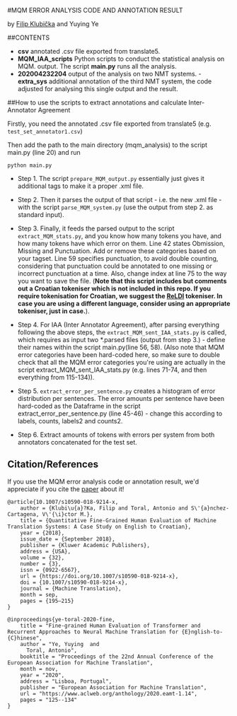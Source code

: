#MQM ERROR ANALYSIS CODE AND ANNOTATION RESULT

by [Filip Klubička](https://github.com/GreenParachute/mqm-eng-cro) and Yuying Ye


##CONTENTS

- **csv** annotated .csv file exported from translate5.
- **MQM_IAA_scripts** Python scripts to conduct the statistical analysis on MQM. output. The script **main.py** runs all the analysis.
- **202004232204** output of the analysis on two NMT systems.
-**extra_sys** additional annotation of the third NMT system, the code adjusted for analysing this single output and the result.

##How to use the scripts to extract annotations and calculate Inter-Annotator Agreement


Firstly, you need the annotated .csv file exported from translate5 (e.g. `test_set_annotator1.csv`)  

Then add the path to the main directory (mqm_analysis) to the script main.py (line 20) and run 

```
python main.py
```

* Step 1. The script `prepare_MQM_output.py` essentially just gives it additional tags to make it a proper .xml file.

* Step 2. Then it parses the output of that script - i.e. the new .xml file - with the script `parse_MQM_system.py` (use the output from step 2. as standard input).

* Step 3. Finally, it feeds the parsed output to the script `extract_MQM_stats.py`, and you know how many tokens you have, and how many tokens have which error on them. Line 42 states Obmission, Missing and Punctuation. Add or remove these categories based on your tagset. Line 59 specifies punctuation, to avoid double counting, considering that punctuation could be annotated to one missing or incorrect punctuation at a time. Also, change index at line 75 to the way you want to save the file.
(**Note that this script  includes but comments out a Croatian tokeniser which is not included in this repo. If you require tokenisation for Croatian, we suggest the [ReLDI](https://github.com/clarinsi/reldi-tokeniser) tokeniser. In case you are using a different language, consider using an appropriate tokeniser, just in case.**). 

* Step 4. For IAA (Inter Annotator Agreement), after parsing everything following the above steps, the `extract_MQM_sent_IAA_stats.py` is called, which requires as input two \*.parsed files (output from step 3.) - define their names within the script main.py(line 56, 58). (Also note that MQM error categories have been hard-coded here, so make sure to double check that all the MQM error categories you're using are actually in the script extract_MQM_sent_IAA_stats.py (e.g. lines 71-74, and then everything from 115-134)).

* Step 5. `extract_error_per_sentence.py` creates a histogram of error distribution per sentences. The error amounts per sentence have been hard-coded  as the Dataframe in the script extract_error_per_sentence.py (line 45-46) - change this according to labels, counts, labels2 and counts2.

* Step 6. Extract amounts of tokens with errors per system from both annotators concatenated for the test set.

Citation/References
-----
If you use the MQM error analysis code or annotation result, we'd appreciate if you cite the [paper](https://arxiv.org/abs/2006.08297) about it!

```
@article{10.1007/s10590-018-9214-x,
	author = {Klubi\u{a}?Ka, Filip and Toral, Antonio and S\'{a}nchez-Cartagena, V\'{\i}ctor M.},
	title = {Quantitative Fine-Grained Human Evaluation of Machine Translation Systems: A Case Study on English to Croatian},
	year = {2018},
	issue_date = {September 2018},
	publisher = {Kluwer Academic Publishers},
	address = {USA},
	volume = {32},
	number = {3},
	issn = {0922-6567},
	url = {https://doi.org/10.1007/s10590-018-9214-x},
	doi = {10.1007/s10590-018-9214-x},
	journal = {Machine Translation},
	month = sep,
	pages = {195–215}
}
```

```
@inproceedings{ye-toral-2020-fine,
    title = "Fine-grained Human Evaluation of Transformer and Recurrent Approaches to Neural Machine Translation for {E}nglish-to-{C}hinese",
    author = "Ye, Yuying  and
      Toral, Antonio",
    booktitle = "Proceedings of the 22nd Annual Conference of the European Association for Machine Translation",
    month = nov,
    year = "2020",
    address = "Lisboa, Portugal",
    publisher = "European Association for Machine Translation",
    url = "https://www.aclweb.org/anthology/2020.eamt-1.14",
    pages = "125--134"
}
``` 